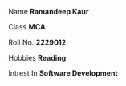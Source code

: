 Name **Ramandeep Kaur**

Class **MCA** 

Roll No. **2229012** 

Hobbies **Reading**

Intrest In **Software Development**
